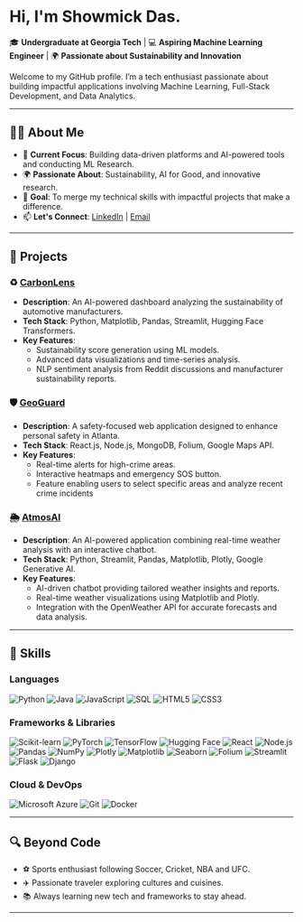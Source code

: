 # Hi, I'm Showmick Das.

🎓 **Undergraduate at Georgia Tech** | 💻 **Aspiring Machine Learning Engineer** | 🌍 **Passionate about Sustainability and Innovation**

Welcome to my GitHub profile. I’m a tech enthusiast passionate about building impactful applications involving Machine Learning, Full-Stack Development, and Data Analytics.

---

## 🧑‍💻 About Me
- 🌟 **Current Focus**: Building data-driven platforms and AI-powered tools and conducting ML Research.
- 🌍 **Passionate About**: Sustainability, AI for Good, and innovative research.
- 🎯 **Goal**: To merge my technical skills with impactful projects that make a difference.
- 📫 **Let's Connect**: [LinkedIn](https://www.linkedin.com/in/showmick-das/) | [Email](mailto:sdas412@gatech.edu)

---

## 🚀 Projects
### ♻️ [CarbonLens](https://github.com/Showmick119/CarbonLens.git)
- **Description**: An AI-powered dashboard analyzing the sustainability of automotive manufacturers.
- **Tech Stack**: Python, Matplotlib, Pandas, Streamlit, Hugging Face Transformers.
- **Key Features**:
  - Sustainability score generation using ML models.
  - Advanced data visualizations and time-series analysis.
  - NLP sentiment analysis from Reddit discussions and manufacturer sustainability reports.

### 🛡️ [GeoGuard](https://github.com/Showmick119/GeoGuard.git)
- **Description**: A safety-focused web application designed to enhance personal safety in Atlanta.
- **Tech Stack**: React.js, Node.js, MongoDB, Folium, Google Maps API.
- **Key Features**:
  - Real-time alerts for high-crime areas.
  - Interactive heatmaps and emergency SOS button.
  - Feature enabling users to select specific areas and analyze recent crime incidents
 
### 🌦️ [AtmosAI](https://github.com/Showmick119/AtmosAI.git)  
- **Description**: An AI-powered application combining real-time weather analysis with an interactive chatbot.  
- **Tech Stack**: Python, Streamlit, Pandas, Matplotlib, Plotly, Google Generative AI.  
- **Key Features**:  
  - AI-driven chatbot providing tailored weather insights and reports.  
  - Real-time weather visualizations using Matplotlib and Plotly.  
  - Integration with the OpenWeather API for accurate forecasts and data analysis.  

---

## 🔧 Skills
### **Languages**
![Python](https://img.shields.io/badge/-Python-blue?logo=python&logoColor=white&style=flat-square)
![Java](https://img.shields.io/badge/-Java-red?logo=java&logoColor=white&style=flat-square)
![JavaScript](https://img.shields.io/badge/-JavaScript-yellow?logo=javascript&logoColor=white&style=flat-square)
![SQL](https://img.shields.io/badge/-SQL-lightblue?logo=postgresql&logoColor=white&style=flat-square)
![HTML5](https://img.shields.io/badge/-HTML5-orange?logo=html5&logoColor=white&style=flat-square)
![CSS3](https://img.shields.io/badge/-CSS3-blue?logo=css3&logoColor=white&style=flat-square)

### **Frameworks & Libraries**
![Scikit-learn](https://img.shields.io/badge/-Scikit--learn-orange?logo=scikit-learn&logoColor=white&style=flat-square)
![PyTorch](https://img.shields.io/badge/-PyTorch-red?logo=pytorch&logoColor=white&style=flat-square)
![TensorFlow](https://img.shields.io/badge/-TensorFlow-orange?logo=tensorflow&logoColor=white&style=flat-square)
![Hugging Face](https://img.shields.io/badge/-Hugging%20Face-orange?logo=huggingface&logoColor=white&style=flat-square)
![React](https://img.shields.io/badge/-React.js-blue?logo=react&logoColor=white&style=flat-square)
![Node.js](https://img.shields.io/badge/-Node.js-green?logo=node.js&logoColor=white&style=flat-square)
![Pandas](https://img.shields.io/badge/-Pandas-purple?logo=pandas&logoColor=white&style=flat-square)
![NumPy](https://img.shields.io/badge/-NumPy-blue?logo=numpy&logoColor=white&style=flat-square)
![Plotly](https://img.shields.io/badge/-Plotly-lightblue?logo=plotly&logoColor=white&style=flat-square)
![Matplotlib](https://img.shields.io/badge/-Matplotlib-blue?logo=matplotlib&logoColor=white&style=flat-square)
![Seaborn](https://img.shields.io/badge/-Seaborn-lightblue?logo=python&logoColor=white&style=flat-square)
![Folium](https://img.shields.io/badge/-Folium-green?logo=python&logoColor=white&style=flat-square)
![Streamlit](https://img.shields.io/badge/-Streamlit-red?logo=streamlit&logoColor=white&style=flat-square)
![Flask](https://img.shields.io/badge/-Flask-black?logo=flask&logoColor=white&style=flat-square)
![Django](https://img.shields.io/badge/-Django-darkgreen?logo=django&logoColor=white&style=flat-square)

### **Cloud & DevOps**
![Microsoft Azure](https://img.shields.io/badge/-Microsoft%20Azure-blue?logo=microsoft-azure&logoColor=white&style=flat-square)
![Git](https://img.shields.io/badge/-Git-F05032?logo=git&logoColor=white&style=flat-square)
![Docker](https://img.shields.io/badge/-Docker-blue?logo=docker&logoColor=white&style=flat-square)

---

## 🔍 Beyond Code
- ⚽ Sports enthusiast following Soccer, Cricket, NBA and UFC.
- ✈️ Passionate traveler exploring cultures and cuisines.
- 📚 Always learning new tech and frameworks to stay ahead.

---

